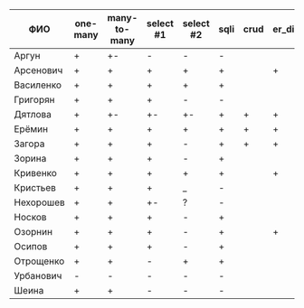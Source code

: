 | **ФИО**     | one-many | many-to-many | select #1 | select #2 | sqli | crud | er_diagram | deploy |
|-------------|----------|--------------|-----------|-----------|------|------|------------|--------|
| Аргун       | +        | +-           | -         | -         | -    |      |            |        |
| Арсенович   | +        | +            | +         | +         | +    |      | +          |        |
| Василенко   | +        | +            | +         | +         | +    |      |            |        |
| Григорян    | +        | +            | +         | -         | -    |      |            |        |
| Дятлова     | +        | +-           | +-        | +-        | +    | +    | +          |        |
| Ерёмин      | +        | +            | +         | +         | +    | +    | +          | +      |
| Загора      | +        | +            | +         | -         | +    | +    | +          | +      |
| Зорина      | +        | +            | +         | -         | +    |      |            |        |
| Кривенко    | +        | +            | +         | +         | +    |      | +          |        |
| Кристьев    | +        | +            | +         | _         | -    |      |            |        |
| Нехорошев   | +        | +            | +-        | ?         | -    |      |            |        |
| Носков      | +        | +            | +         | -         | +    |      |            |        |
| Озорнин     | +        | +            | +         | -         | +    |      | +          |        |
| Осипов      | +        | +            | +         | -         | +    |      |            |        |
| Отрощенко   | +        | +            | -         | +         | +    |      |            |        |
| Урбанович   | -        | -            | -         | -         | -    |      |            |        |
| Шеина       | +        | +            | -         | -         | -    |      |            |        |
